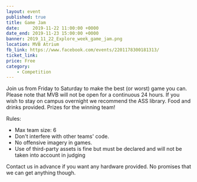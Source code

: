 ```yaml
---
layout: event
published: true
title: Game Jam
date:     2019-11-22 11:00:00 +0000
date_end: 2019-11-23 15:00:00 +0000
banner: 2019_11_22_Explore_week_game_jam.png
location: MVB Atrium
fb_link: https://www.facebook.com/events/2201178300181313/
ticket_link:
price: Free
category:
    - Competition
---
```


Join us from Friday to Saturday to make the best (or worst) game you can. Please note that MVB will not be open for a continuous 24 hours. If you wish to stay on campus overnight we recommend the ASS library.
Food and drinks provided.
Prizes for the winning team!

Rules:
- Max team size: 6
- Don't interfere with other teams' code.
- No offensive imagery in games.
- Use of third-party assets is fine but must be declared and will not be taken into account in judging

Contact us in advance if you want any hardware provided. No promises that we can get anything though.

